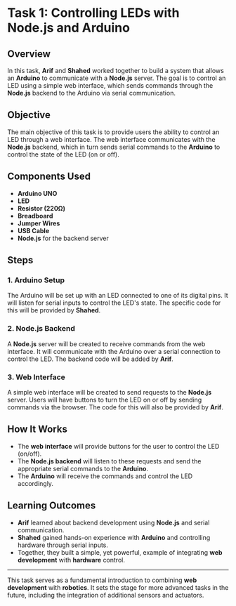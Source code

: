 # Task 1: Controlling LEDs with Node.js and Arduino

## Overview
In this task, **Arif** and **Shahed** worked together to build a system that allows an **Arduino** to communicate with a **Node.js** server. The goal is to control an LED using a simple web interface, which sends commands through the **Node.js** backend to the Arduino via serial communication.

## Objective
The main objective of this task is to provide users the ability to control an LED through a web interface. The web interface communicates with the **Node.js** backend, which in turn sends serial commands to the **Arduino** to control the state of the LED (on or off).

## Components Used
- **Arduino UNO**
- **LED**
- **Resistor (220Ω)**
- **Breadboard**
- **Jumper Wires**
- **USB Cable**
- **Node.js** for the backend server

## Steps

### 1. Arduino Setup
The Arduino will be set up with an LED connected to one of its digital pins. It will listen for serial inputs to control the LED's state. The specific code for this will be provided by **Shahed**.

### 2. Node.js Backend
A **Node.js** server will be created to receive commands from the web interface. It will communicate with the Arduino over a serial connection to control the LED. The backend code will be added by **Arif**.

### 3. Web Interface
A simple web interface will be created to send requests to the **Node.js** server. Users will have buttons to turn the LED on or off by sending commands via the browser. The code for this will also be provided by **Arif**.

## How It Works
- The **web interface** will provide buttons for the user to control the LED (on/off).
- The **Node.js backend** will listen to these requests and send the appropriate serial commands to the **Arduino**.
- The **Arduino** will receive the commands and control the LED accordingly.

## Learning Outcomes
- **Arif** learned about backend development using **Node.js** and serial communication.
- **Shahed** gained hands-on experience with **Arduino** and controlling hardware through serial inputs.
- Together, they built a simple, yet powerful, example of integrating **web development** with **hardware** control.

---

This task serves as a fundamental introduction to combining **web development** with **robotics**. It sets the stage for more advanced tasks in the future, including the integration of additional sensors and actuators.
